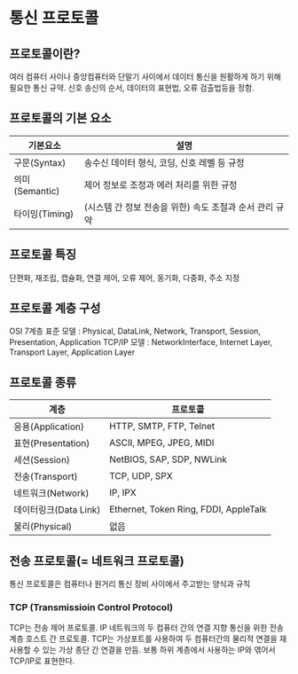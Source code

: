 # 통신 프로토콜

## 프로토콜이란?

여러 컴퓨터 사이나 중앙컴퓨터와 단말기 사이에서 데이터 통신을 원활하게 하기 위해 필요한 통신 규약.
신호 송신의 순서, 데이터의 표현법, 오류 검출법등을 정함.

## 프로토콜의 기본 요소

| 기본요소       | 설명                                                    |
| -------------- | ------------------------------------------------------- |
| 구문(Syntax)   | 송수신 데이터 형식, 코딩, 신호 레벨 등 규정             |
| 의미(Semantic) | 제어 정보로 조정과 에러 처리를 위한 규정                |
| 타이밍(Timing) | (시스템 간 정보 전송을 위한) 속도 조절과 순서 관리 규약 |

## 프로토콜 특징

단편화, 재조립, 캡슐화, 연결 제어, 오류 제어, 동기화, 다중화, 주소 지정

## 프로토콜 계층 구성

OSI 7계층 표준 모델 : Physical, DataLink, Network, Transport, Session, Presentation, Application
TCP/IP 모델 : NetworkInterface, Internet Layer, Transport Layer, Application Layer

## 프로토콜 종류

| 계층                  | 프로토콜                              |
| --------------------- | ------------------------------------- |
| 응용(Application)     | HTTP, SMTP, FTP, Telnet               |
| 표현(Presentation)    | ASCII, MPEG, JPEG, MIDI               |
| 세션(Session)         | NetBIOS, SAP, SDP, NWLink             |
| 전송(Transport)       | TCP, UDP, SPX                         |
| 네트워크(Network)     | IP, IPX                               |
| 데이터링크(Data Link) | Ethernet, Token Ring, FDDI, AppleTalk |
| 물리(Physical)        | 없음                                  |

## 전송 프로토콜(= 네트워크 프로토콜)

통신 프로토콜은 컴퓨터나 원거리 통신 장비 사이에서 주고받는 양식과 규칙

### TCP (Transmissioin Control Protocol)

TCP는 전송 제어 프로토콜. IP 네트워크의 두 컴퓨터 간의 연결 지향 통신을 위한 전송 계층 호스트 간 프로토콜. TCP는 가상포트를 사용하여 두 컴퓨터간의 물리적 연결을 재사용할 수 있는 가상 종단 간 연결을 만듬.
보통 하위 계층에서 사용하는 IP와 엮어서 TCP/IP로 표현한다.
